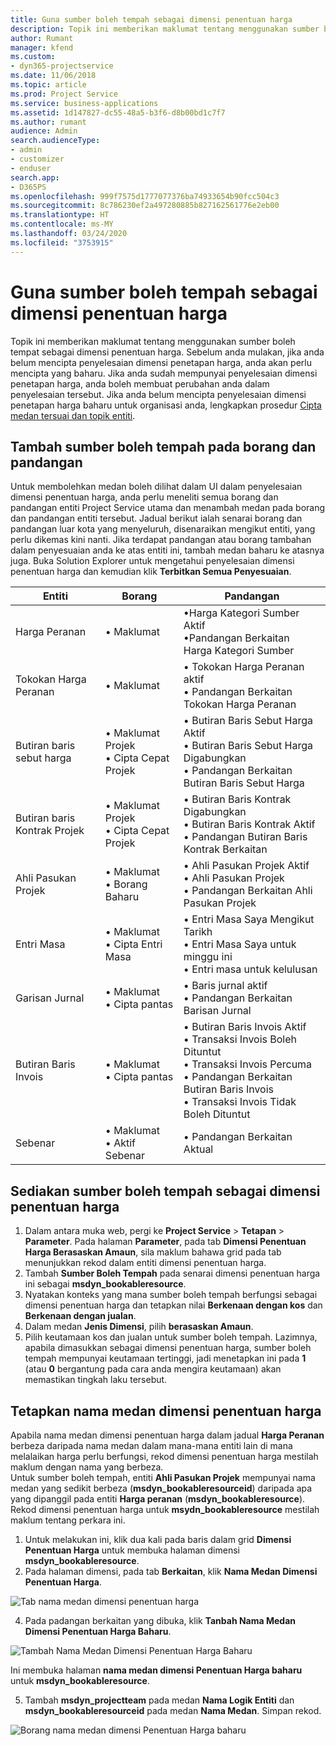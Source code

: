 ```yaml
---
title: Guna sumber boleh tempah sebagai dimensi penentuan harga
description: Topik ini memberikan maklumat tentang menggunakan sumber boleh tempat sebagai dimensi penentuan harga.
author: Rumant
manager: kfend
ms.custom:
- dyn365-projectservice
ms.date: 11/06/2018
ms.topic: article
ms.prod: Project Service
ms.service: business-applications
ms.assetid: 1d147827-dc55-48a5-b3f6-d8b00bd1c7f7
ms.author: rumant
audience: Admin
search.audienceType:
- admin
- customizer
- enduser
search.app:
- D365PS
ms.openlocfilehash: 999f7575d1777077376ba74933654b90fcc504c3
ms.sourcegitcommit: 8c786230ef2a497280885b827162561776e2eb00
ms.translationtype: HT
ms.contentlocale: ms-MY
ms.lasthandoff: 03/24/2020
ms.locfileid: "3753915"
---
```

# <a name="use-bookable-resource-as-a-pricing-dimension"></a>Guna sumber boleh tempah sebagai dimensi penentuan harga
Topik ini memberikan maklumat tentang menggunakan sumber boleh tempat sebagai dimensi penentuan harga. Sebelum anda mulakan, jika anda belum mencipta penyelesaian dimensi penetapan harga, anda akan perlu mencipta yang baharu. Jika anda sudah mempunyai penyelesaian dimensi penetapan harga, anda boleh membuat perubahan anda dalam penyelesaian tersebut. Jika anda belum mencipta penyelesaian dimensi penetapan harga baharu untuk organisasi anda, lengkapkan prosedur [Cipta medan tersuai dan topik entiti](create-custom-fields-entities.md).

## <a name="add-bookable-resource-to-forms-and-views"></a>Tambah sumber boleh tempah pada borang dan pandangan
Untuk membolehkan medan boleh dilihat dalam UI dalam penyelesaian dimensi penentuan harga, anda perlu meneliti semua borang dan pandangan entiti Project Service utama dan menambah medan pada borang dan pandangan entiti tersebut.
Jadual berikut ialah senarai borang dan pandangan luar kota yang menyeluruh, disenaraikan mengikut entiti, yang perlu dikemas kini nanti. Jika terdapat pandangan atau borang tambahan dalam penyesuaian anda ke atas entiti ini, tambah medan baharu ke atasnya juga.
Buka Solution Explorer untuk mengetahui penyelesaian dimensi penentuan harga dan kemudian klik **Terbitkan Semua Penyesuaian**.


|   Entiti        | Borang   |Pandangan        |
| ------------------------------|---------------------------------|----------------------------------|
|  Harga Peranan|• Maklumat |•Harga Kategori Sumber Aktif<br> •Pandangan Berkaitan Harga Kategori Sumber|
|  Tokokan Harga Peranan|• Maklumat|• Tokokan Harga Peranan aktif<br>• Pandangan Berkaitan Tokokan Harga Peranan|
|  Butiran baris sebut harga|• Maklumat Projek<br>• Cipta Cepat Projek|• Butiran Baris Sebut Harga Aktif<br>• Butiran Baris Sebut Harga Digabungkan<br>• Pandangan Berkaitan Butiran Baris Sebut Harga|
|  Butiran baris Kontrak Projek|• Maklumat Projek<br>• Cipta Cepat Projek|• Butiran Baris Kontrak Digabungkan<br>• Butiran Baris Kontrak Aktif<br>• Pandangan Butiran Baris Kontrak Berkaitan|
|  Ahli Pasukan Projek|• Maklumat<br>• Borang Baharu|• Ahli Pasukan Projek Aktif<br>• Ahli Pasukan Projek<br>• Pandangan Berkaitan Ahli Pasukan Projek|
|  Entri Masa|• Maklumat<br>• Cipta Entri Masa|• Entri Masa Saya Mengikut Tarikh<br>• Entri Masa Saya untuk minggu ini<br>• Entri masa untuk kelulusan|
|  Garisan Jurnal|• Maklumat<br>• Cipta pantas|• Baris jurnal aktif<br>• Pandangan Berkaitan Barisan Jurnal|
|  Butiran Baris Invois|• Maklumat<br>• Cipta pantas|• Butiran Baris Invois Aktif<br>• Transaksi Invois Boleh Dituntut<br>• Transaksi Invois Percuma<br>• Pandangan Berkaitan Butiran Baris Invois<br>• Transaksi Invois Tidak Boleh Dituntut|
|  Sebenar|• Maklumat<br>• Aktif Sebenar|• Pandangan Berkaitan Aktual|

## <a name="set-up-bookable-resource-as-a-pricing-dimension"></a>Sediakan sumber boleh tempah sebagai dimensi penentuan harga

1. Dalam antara muka web, pergi ke **Project Service** > **Tetapan** > **Parameter**. Pada halaman **Parameter**, pada tab **Dimensi Penentuan Harga Berasaskan Amaun**, sila maklum bahawa grid pada tab menunjukkan rekod dalam entiti dimensi penentuan harga. 
2. Tambah **Sumber Boleh Tempah** pada senarai dimensi penentuan harga ini sebagai **msdyn_bookableresource**. 
3. Nyatakan konteks yang mana sumber boleh tempah berfungsi sebagai dimensi penentuan harga dan tetapkan nilai **Berkenaan dengan kos** dan **Berkenaan dengan jualan**.
4. Dalam medan **Jenis Dimensi**, pilih **berasaskan Amaun**. 
5. Pilih keutamaan kos dan jualan untuk sumber boleh tempah. Lazimnya, apabila dimasukkan sebagai dimensi penentuan harga, sumber boleh tempah mempunyai keutamaan tertinggi, jadi menetapkan ini pada **1** (atau **0** bergantung pada cara anda mengira keutamaan) akan memastikan tingkah laku tersebut.

## <a name="set-up-pricing-dimension-field-names"></a>Tetapkan nama medan dimensi penentuan harga

Apabila nama medan dimensi penentuan harga dalam jadual **Harga Peranan** berbeza daripada nama medan dalam mana-mana entiti lain di mana melalaikan harga perlu berfungsi, rekod dimensi penentuan harga mestilah maklum dengan nama yang berbeza.    
Untuk sumber boleh tempah, entiti **Ahli Pasukan Projek** mempunyai nama medan yang sedikit berbeza (**msdyn_bookableresourceid**) daripada apa yang dipanggil pada entiti **Harga peranan** (**msdyn_bookableresource**). Rekod dimensi penentuan harga untuk **msydn_bookableresource** mestilah maklum tentang perkara ini. 
1. Untuk melakukan ini, klik dua kali pada baris dalam grid **Dimensi Penentuan Harga** untuk membuka halaman dimensi **msdyn_bookableresource**.
2. Pada halaman dimensi, pada tab **Berkaitan**, klik **Nama Medan Dimensi Penentuan Harga**.

 ![Tab nama medan dimensi penentuan harga](media/PD-fieldname.png)

4. Pada padangan berkaitan yang dibuka, klik **Tanbah Nama Medan Dimensi Penentuan Harga Baharu**.

 ![Tambah Nama Medan Dimensi Penentuan Harga Baharu](media/Add-NewPD-fieldname.png)


Ini membuka halaman **nama medan dimensi Penentuan Harga baharu** untuk **msdyn_bookableresource**. 

5. Tambah **msdyn_projectteam** pada medan **Nama Logik Entiti** dan **msdyn_bookableresourceid** pada medan **Nama Medan**. Simpan rekod.

 ![Borang nama medan dimensi Penentuan Harga baharu](media/PD-fieldname-Added.png)
